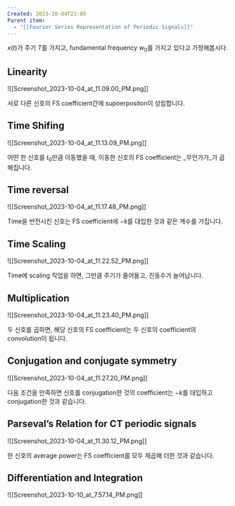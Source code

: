 ```yaml
---
Created: 2023-10-04T23:05
Parent item:
  - "[[Fourier Series Representation of Periodic Signals]]"
---
```

$x(t)$﻿가 주기 $T$﻿를 가지고, fundamental frequency $w_0$﻿를 가지고 있다고 가정해봅시다.

## Linearity

![[Screenshot_2023-10-04_at_11.09.00_PM.png]]

서로 다른 신호의 FS coefficient간에 supoerpositon이 성립합니다.

## Time Shifing

![[Screenshot_2023-10-04_at_11.13.09_PM.png]]

어떤 한 신호를 $t_0$﻿만큼 이동했을 때, 이동한 신호의 FS coefficient는 _무언가가_가 곱해집니다.

## Time reversal

![[Screenshot_2023-10-04_at_11.17.48_PM.png]]

Time을 반전시킨 신호는 FS coefficient에 $-k$﻿를 대입한 것과 같은 계수를 가집니다.

## Time Scaling

![[Screenshot_2023-10-04_at_11.22.52_PM.png]]

Time에 scaling 작업을 하면, 그만큼 주기가 줄어들고, 진동수가 늘어납니다.

## Multiplication

![[Screenshot_2023-10-04_at_11.23.40_PM.png]]

두 신호를 곱하면, 해당 신호의 FS coefficient는 두 신호의 coefficient의 convolution이 됩니다.

## Conjugation and conjugate symmetry

![[Screenshot_2023-10-04_at_11.27.20_PM.png]]

다음 조건을 만족하면 신호를 conjugation한 것의 coefficient는 $-k$﻿를 대입하고 conjugation한 것과 같습니다.

## Parseval’s Relation for CT periodic signals

![[Screenshot_2023-10-04_at_11.30.12_PM.png]]

한 신호의 average power는 FS coefficient를 모두 제곱해 더한 것과 같습니다.

## Differentiation and Integration

![[Screenshot_2023-10-10_at_7.57.14_PM.png]]